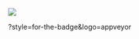 <img src="https://capsule-render.vercel.app/api?type=waving&color=auto&height=200&section=header&text=Hello World&fontSize=90" />


?style=for-the-badge&logo=appveyor
